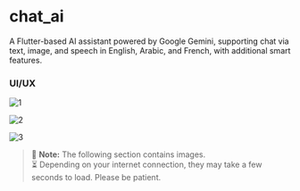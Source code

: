 # chat_ai

A Flutter-based AI assistant powered by Google Gemini, supporting chat via text, image, and speech in English, Arabic, and French, with additional smart features.

### UI/UX

![1](https://github.com/SellamiWalid/chatAI_app/assets/119450519/3f58a6e0-4fba-44be-b1d7-b60a06e4a5c8)

![2](https://github.com/SellamiWalid/chatAI_app/assets/119450519/a44fa698-6369-41fe-84c2-69c0bd7813e9)

![3](https://github.com/SellamiWalid/chatAI_app/assets/119450519/bcf7bcc6-0023-428e-92ef-1adb466f8696)

> 📸 **Note:** The following section contains images.  
> ⏳ Depending on your internet connection, they may take a few seconds to load. Please be patient. 


